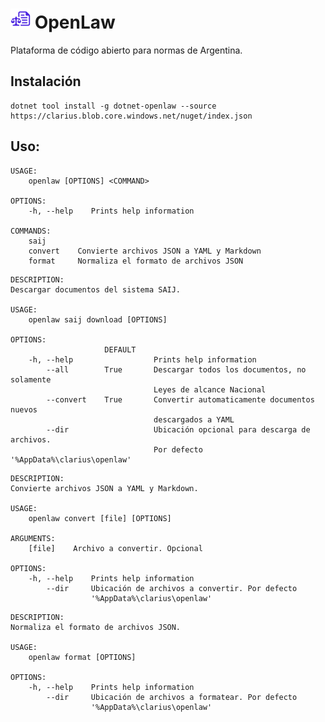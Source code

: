 ![Icon](assets/img/icon.png) OpenLaw
============

Plataforma de código abierto para normas de Argentina.

## Instalación

```
dotnet tool install -g dotnet-openlaw --source https://clarius.blob.core.windows.net/nuget/index.json
```

## Uso:

<!-- include src/dotnet-openlaw/help.md -->
```shell
USAGE:
    openlaw [OPTIONS] <COMMAND>

OPTIONS:
    -h, --help    Prints help information

COMMANDS:
    saij                                                
    convert    Convierte archivos JSON a YAML y Markdown
    format     Normaliza el formato de archivos JSON    
```

<!-- src/dotnet-openlaw/help.md -->

<!-- include src/dotnet-openlaw/ar-download.md -->
```shell
DESCRIPTION:
Descargar documentos del sistema SAIJ.

USAGE:
    openlaw saij download [OPTIONS]

OPTIONS:
                     DEFAULT                                                    
    -h, --help                  Prints help information                         
        --all        True       Descargar todos los documentos, no solamente    
                                Leyes de alcance Nacional                       
        --convert    True       Convertir automaticamente documentos nuevos     
                                descargados a YAML                              
        --dir                   Ubicación opcional para descarga de archivos.   
                                Por defecto '%AppData%\clarius\openlaw'         
```

<!-- src/dotnet-openlaw/ar-download.md -->

<!-- include src/dotnet-openlaw/convert.md -->
```shell
DESCRIPTION:
Convierte archivos JSON a YAML y Markdown.

USAGE:
    openlaw convert [file] [OPTIONS]

ARGUMENTS:
    [file]    Archivo a convertir. Opcional

OPTIONS:
    -h, --help    Prints help information                                       
        --dir     Ubicación de archivos a convertir. Por defecto                
                  '%AppData%\clarius\openlaw'                                   
```

<!-- src/dotnet-openlaw/convert.md -->

<!-- include src/dotnet-openlaw/format.md -->
```shell
DESCRIPTION:
Normaliza el formato de archivos JSON.

USAGE:
    openlaw format [OPTIONS]

OPTIONS:
    -h, --help    Prints help information                                       
        --dir     Ubicación de archivos a formatear. Por defecto                
                  '%AppData%\clarius\openlaw'                                   
```

<!-- src/dotnet-openlaw/format.md -->

